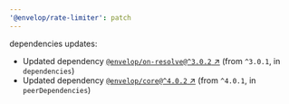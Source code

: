 ```yaml
---
'@envelop/rate-limiter': patch
---
```


dependencies updates:

- Updated dependency
  [`@envelop/on-resolve@^3.0.2` ↗︎](https://www.npmjs.com/package/@envelop/on-resolve/v/3.0.2)
  (from `^3.0.1`, in `dependencies`)
- Updated dependency
  [`@envelop/core@^4.0.2` ↗︎](https://www.npmjs.com/package/@envelop/core/v/4.0.2) (from `^4.0.1`,
  in `peerDependencies`)
